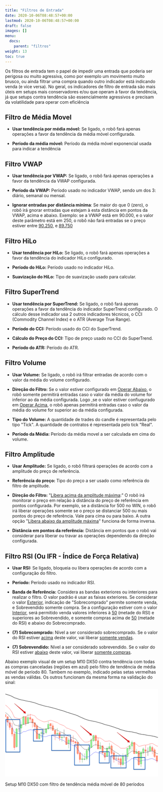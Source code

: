 ```yaml
---
title: "Filtros de Entrada"
date: 2020-10-06T08:48:57+00:00
lastmod: 2020-10-06T08:48:57+00:00
draft: false
images: []
menu:
  docs:
    parent: "filtros"
weight: 13
toc: true
---
```


Os filtros de entrada tem o papel de impedir uma entrada que poderia ser perigosa ou muito agressiva, como por exemplo um movimento muito brusco, ou ainda filtrar uma compra quando outro indicador está indicando venda (e vice versa). No geral, os indicadores de filtro de entrada são mais úteis em setups mais conservadores e/ou que operam à favor da tendência, já que setups contra tendência são essencialmente agressivos e precisam da volatilidade para operar com eficiência

## Filtro de Média Movel

- **Usar tendência por média móvel:** Se ligado, o robô fará apenas operações a favor da tendência da média móvel configurada.

- **Período da média móvel:** Período da média móvel exponencial usada para indicar a tendência

## Filtro VWAP

- **Usar tendência por VWAP:** Se ligado, o robô fará apenas operações a favor da tendência da VWAP configurada.

- **Período da VWAP:** Período usado no indicador VWAP, sendo um dos 3: diário, semanal ou mensal.

- **Ignorar entradas por distância mínima**: Se maior do que 0 (zero), o robô irá gnorar entradas que estejam à esta distância em pontos da VWAP, acima e abaixo. Exemplo: se a VWAP está em 90.000, e o valor deste parâmetro está em 250, o robô não fará entradas se o preço estiver entre <ins>90.250</ins>, e <ins>89.750</ins>

## Filtro HiLo

- **Usar tendência por HiLo:** Se ligado, o robô fará apenas operações a favor da tendência do indicador HiLo configurado.

- **Período do HiLo:** Período usado no indicador HiLo.

- **Suavização do HiLo:** Tipo de suavização usado para calcular.

## Filtro SuperTrend

- **Usar tendência por SuperTrend:** Se ligado, o robô fará apenas operações a favor da tendência do indicador SuperTrend configurado. O cálculo desse indicador usa 2 outros indicadores técnicos, o CCI (Commodity Channel Index) e o ATR (Average True Range).

- **Período do CCI:** Período usado do CCI do SuperTrend.

- **Cálculo do Preço do CCI:** Tipo de preço usado no CCI do SuperTrend.

- **Período do ATR:** Período do ATR.

## Filtro Volume

- **Usar Volume:** Se ligado, o robô irá filtrar entradas de acordo com o valor da média do volume configurado.

- **Direção do Filtro:** Se o valor estiver configurado em <ins>Operar Abaixo</ins>, o robô somente permitirá entradas caso o valor da média do volume for inferior ao da média configurada. Logo ,se o valor estiver confiugurado em <ins>Operar Acima</ins>, o robô apenas permitirá entradas caso o valor da média do volume for superior ao da média configurada. 

- **Tipo do Volume:** A quantidade de trades do candle é representada pelo tipo "Tick". A quantidade de contratos é representada pelo tick "Real".

- **Período da Média:** Período da média movel a ser calculada em cima do volume.

## Filtro Amplitude

- **Usar Amplitude:** Se ligado, o robô filtrará operações de acordo com a amplitude do preço de referência.

- **Referência do preço:** Tipo do preço a ser usado como referência do filtro de amplitude.

- **Direção do Filtro:** "<ins>Libera acima da amplitude máxima</ins>:" O robô irá monitorar o preço em relação à distância do preço de referência em pontos configurada. Por exemplo, se a distância for 500 no WIN, o robô irá liberar operações somente se o preço se distanciar 500 ou mais pontos do preço de referência. Vale para cima ou para baixo. A outra opção "<ins>Libera abaixo da amplitude máxima</ins>" funciona de forma inversa.

- **Distância em pontos da referência:** Distância em pontos que o robô vai considerar para liberar ou travar as operações dependendo da direção configurada.

## Filtro RSI (Ou IFR - Índice de Força Relativa) 

- **Usar RSI:** Se ligado, bloqueia ou libera operações de acordo com a configuração do filtro.

- **Período:** Período usado no indicador RSI.

- **Banda de Referência:** Considera as bandas exteriores ou interiores para realizar o filtro. O valor padrão é usar as faixas exteriores. Se considerar o valor <ins>Exterior</ins>, indicação de "Sobrecomprado" permite somente venda, e Sobrevendido somente compra. Se a configuração estiver com o valor <ins>Interior</ins>, será permitido venda valores inferiores à <ins>50</ins> (metade do RSI) e superiores ao Sobrevendido, e somente compras acima de <ins>50</ins> (metade do RSI) e abaixo do Sobrecomprado. 

- **(7) Sobrecomprado:** Nível a ser considerado sobrecomprado. Se o valor do RSI estiver <ins>acima</ins> deste valor, vai liberar <ins>somente vendas</ins>.

- **(7) Sobrevendido:** Nível a ser considerado sobrevendido. Se o valor do RSI estiver <ins>abaixo</ins> deste valor, vai liberar <ins>somente compras</ins>.

Abaixo exemplo visual de um setup M10 DX50 contra tendência com todas as compras canceladas (regiões em azul) pelo filtro de tendência de média móvel de período 80. Tambem no exemplo, indicado pelas setas vermelhas as vendas válidas. Os outros funcionam da mesma forma na validação do sinal:

<div class="moldura">
    <img src="../images/entrada-08.png" alt="Setup M10 DX50 com filtro de tendência média móvel de 80 períodos">
    <p class="legenda">Setup M10 DX50 com filtro de tendência média móvel de 80 períodos</p>
</div>
